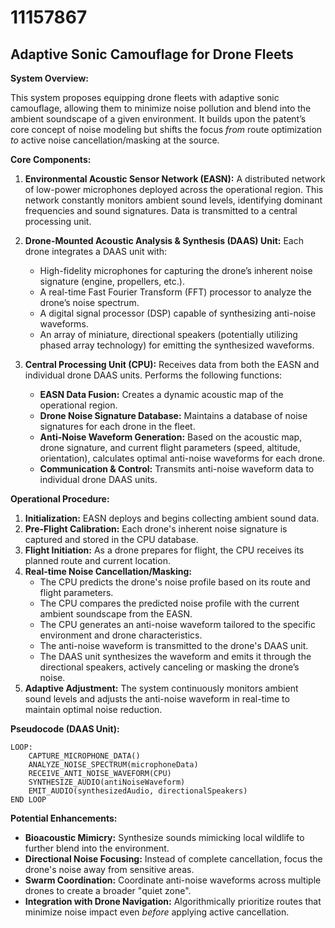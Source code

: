 # 11157867

## Adaptive Sonic Camouflage for Drone Fleets

**System Overview:**

This system proposes equipping drone fleets with adaptive sonic camouflage, allowing them to minimize noise pollution and blend into the ambient soundscape of a given environment. It builds upon the patent’s core concept of noise modeling but shifts the focus *from* route optimization *to* active noise cancellation/masking at the source.

**Core Components:**

1.  **Environmental Acoustic Sensor Network (EASN):** A distributed network of low-power microphones deployed across the operational region. This network constantly monitors ambient sound levels, identifying dominant frequencies and sound signatures. Data is transmitted to a central processing unit.

2.  **Drone-Mounted Acoustic Analysis & Synthesis (DAAS) Unit:** Each drone integrates a DAAS unit with:
    *   High-fidelity microphones for capturing the drone’s inherent noise signature (engine, propellers, etc.).
    *   A real-time Fast Fourier Transform (FFT) processor to analyze the drone’s noise spectrum.
    *   A digital signal processor (DSP) capable of synthesizing anti-noise waveforms.
    *   An array of miniature, directional speakers (potentially utilizing phased array technology) for emitting the synthesized waveforms.

3.  **Central Processing Unit (CPU):** Receives data from both the EASN and individual drone DAAS units. Performs the following functions:
    *   **EASN Data Fusion:** Creates a dynamic acoustic map of the operational region.
    *   **Drone Noise Signature Database:** Maintains a database of noise signatures for each drone in the fleet.
    *   **Anti-Noise Waveform Generation:** Based on the acoustic map, drone signature, and current flight parameters (speed, altitude, orientation), calculates optimal anti-noise waveforms for each drone.
    *   **Communication & Control:** Transmits anti-noise waveform data to individual drone DAAS units.

**Operational Procedure:**

1.  **Initialization:** EASN deploys and begins collecting ambient sound data.
2.  **Pre-Flight Calibration:** Each drone's inherent noise signature is captured and stored in the CPU database.
3.  **Flight Initiation:** As a drone prepares for flight, the CPU receives its planned route and current location.
4.  **Real-time Noise Cancellation/Masking:**
    *   The CPU predicts the drone's noise profile based on its route and flight parameters.
    *   The CPU compares the predicted noise profile with the current ambient soundscape from the EASN.
    *   The CPU generates an anti-noise waveform tailored to the specific environment and drone characteristics.
    *   The anti-noise waveform is transmitted to the drone's DAAS unit.
    *   The DAAS unit synthesizes the waveform and emits it through the directional speakers, actively canceling or masking the drone’s noise.
5.  **Adaptive Adjustment:** The system continuously monitors ambient sound levels and adjusts the anti-noise waveform in real-time to maintain optimal noise reduction.

**Pseudocode (DAAS Unit):**

```
LOOP:
    CAPTURE_MICROPHONE_DATA()
    ANALYZE_NOISE_SPECTRUM(microphoneData)
    RECEIVE_ANTI_NOISE_WAVEFORM(CPU)
    SYNTHESIZE_AUDIO(antiNoiseWaveform)
    EMIT_AUDIO(synthesizedAudio, directionalSpeakers)
END LOOP
```

**Potential Enhancements:**

*   **Bioacoustic Mimicry:** Synthesize sounds mimicking local wildlife to further blend into the environment.
*   **Directional Noise Focusing:** Instead of complete cancellation, focus the drone's noise away from sensitive areas.
*   **Swarm Coordination:** Coordinate anti-noise waveforms across multiple drones to create a broader "quiet zone".
*   **Integration with Drone Navigation:** Algorithmically prioritize routes that minimize noise impact even *before* applying active cancellation.